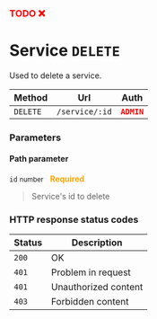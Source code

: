 <h3><span style="color:red"><b>TODO ❌</b></span></h3>

# Service ```DELETE```

Used to delete a service.

| Method   | Url           | Auth          |
| -------- | ---------------| ---------------------|
| `DELETE`   | `/service/:id` | <span style="color:red">**`ADMIN`**</span>   |

### Parameters

#### Path parameter

```id``` <small>number</small>&nbsp;&nbsp;&nbsp;<span style="color: orange">**Required**</span>

> Service's id to delete

### HTTP response status codes

| Status   | Description           |
|----------|-----------------------|
|```200``` | OK                    |
|```401``` | Problem in request    |
|```401``` | Unauthorized content  |
|```403``` | Forbidden content  |